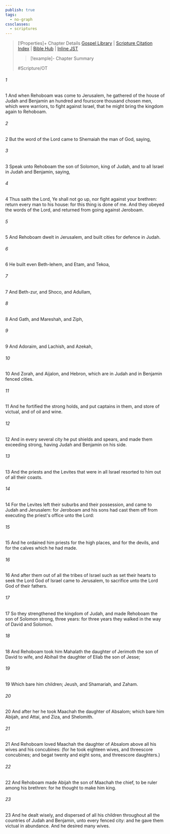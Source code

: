 ```yaml
---
publish: true
tags:
  - no-graph
cssclasses:
  - scriptures
---
```

>[!Properties]+ Chapter Details
>[Gospel Library](https://churchofjesuschrist.org/study/scriptures/ot/2-chr/11?lang=eng)    |    [Scripture Citation Index](https://scriptures.byu.edu/#0720b::c0720b)    |    [Bible Hub](https://biblehub.com/2_chronicles/11.htm)    |    [Inline JST](https://scripturetoolbox.com/html/ic/2Chronicles/11.html)
>>[!example]- Chapter Summary
>> 
> 
>
>#Scripture/OT
###### 1
1 And when Rehoboam was come to Jerusalem, he gathered of the house of Judah and Benjamin an hundred and fourscore thousand chosen men, which were warriors, to fight against Israel, that he might bring the kingdom again to Rehoboam.
###### 2
2 But the word of the Lord came to Shemaiah the man of God, saying,
###### 3
3 Speak unto Rehoboam the son of Solomon, king of Judah, and to all Israel in Judah and Benjamin, saying,
###### 4
4 Thus saith the Lord, Ye shall not go up, nor fight against your brethren: return every man to his house: for this thing is done of me. And they obeyed the words of the Lord, and returned from going against Jeroboam.
###### 5
5 And Rehoboam dwelt in Jerusalem, and built cities for defence in Judah.
###### 6
6 He built even Beth-lehem, and Etam, and Tekoa,
###### 7
7 And Beth-zur, and Shoco, and Adullam,
###### 8
8 And Gath, and Mareshah, and Ziph,
###### 9
9 And Adoraim, and Lachish, and Azekah,
###### 10
10 And Zorah, and Aijalon, and Hebron, which are in Judah and in Benjamin fenced cities.
###### 11
11 And he fortified the strong holds, and put captains in them, and store of victual, and of oil and wine.
###### 12
12 And in every several city he put shields and spears, and made them exceeding strong, having Judah and Benjamin on his side.
###### 13
13 And the priests and the Levites that were in all Israel resorted to him out of all their coasts.
###### 14
14 For the Levites left their suburbs and their possession, and came to Judah and Jerusalem: for Jeroboam and his sons had cast them off from executing the priest's office unto the Lord:
###### 15
15 And he ordained him priests for the high places, and for the devils, and for the calves which he had made.
###### 16
16 And after them out of all the tribes of Israel such as set their hearts to seek the Lord God of Israel came to Jerusalem, to sacrifice unto the Lord God of their fathers.
###### 17
17 So they strengthened the kingdom of Judah, and made Rehoboam the son of Solomon strong, three years: for three years they walked in the way of David and Solomon.
###### 18
18 And Rehoboam took him Mahalath the daughter of Jerimoth the son of David to wife, and Abihail the daughter of Eliab the son of Jesse;
###### 19
19 Which bare him children; Jeush, and Shamariah, and Zaham.
###### 20
20 And after her he took Maachah the daughter of Absalom; which bare him Abijah, and Attai, and Ziza, and Shelomith.
###### 21
21 And Rehoboam loved Maachah the daughter of Absalom above all his wives and his concubines: (for he took eighteen wives, and threescore concubines; and begat twenty and eight sons, and threescore daughters.)
###### 22
22 And Rehoboam made Abijah the son of Maachah the chief, to be ruler among his brethren: for he thought to make him king.
###### 23
23 And he dealt wisely, and dispersed of all his children throughout all the countries of Judah and Benjamin, unto every fenced city: and he gave them victual in abundance. And he desired many wives.
